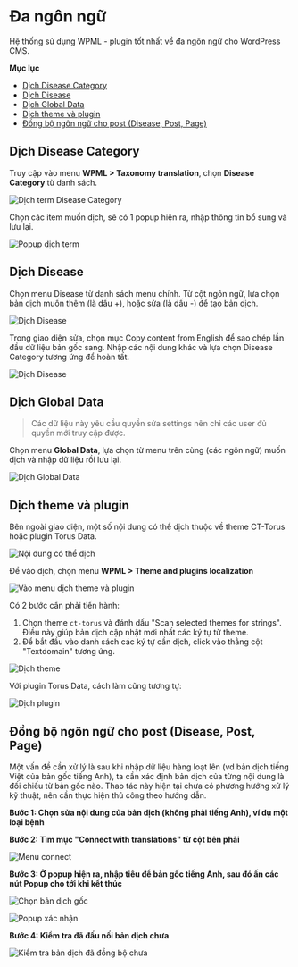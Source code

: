 # Đa ngôn ngữ

Hệ thống sử dụng WPML - plugin tốt nhất về đa ngôn ngữ cho WordPress CMS.

**Mục lục**

- [Dịch Disease Category](#dịch-disease-category)
- [Dịch Disease](#dịch-disease)
- [Dịch Global Data](#dịch-global-data)
- [Dịch theme và plugin](#dịch-theme-và-plugin)
- [Đồng bộ ngôn ngữ cho post (Disease, Post, Page)](#dong-bo-post)

## Dịch Disease Category

Truy cập vào menu **WPML > Taxonomy translation**, chọn **Disease Category** từ danh sách.

![Dịch term Disease Category](wpml-term-translate-1.png)

Chọn các item muốn dịch, sẽ có 1 popup hiện ra, nhập thông tin bổ sung và lưu lại.

![Popup dịch term](wpml-disease-translate-1.png)

## Dịch Disease

Chọn menu Disease từ danh sách menu chính. Từ cột ngôn ngữ, lựa chọn bản dịch muốn thêm (là dấu +), hoặc sửa (là dấu -) để tạo bản dịch.

![Dịch Disease](wpml-disease-translate-1.png)

Trong giao diện sửa, chọn mục Copy content from English để sao chép lần đầu dữ liệu bản gốc sang. Nhập các nội dung khác và lựa chọn Disease Category tương ứng để hoàn tất.

![Dịch Disease](wpml-disease-translate-2.png)

## Dịch Global Data

> Các dữ liệu này yêu cầu quyền sửa settings nên chỉ các user đủ quyền mới truy cập được.

Chọn menu **Global Data**, lựa chọn từ menu trên cùng (các ngôn ngữ) muốn dịch và nhập dữ liệu rồi lưu lại.

![Dịch Global Data](wpml-translate-acf-options.png)

## Dịch theme và plugin

Bên ngoài giao diện, một số nội dung có thể dịch thuộc về theme CT-Torus hoặc plugin Torus Data.

![Nội dung có thể dịch](wpml-translate-theme-1.jpg)

Để vào dịch, chọn menu **WPML > Theme and plugins localization**

![Vào menu dịch theme và plugin](wpml-translate-theme-2.png)

Có 2 bước cần phải tiến hành:

1. Chọn theme `ct-torus` và đánh dấu "Scan selected themes for strings". Điều này giúp bản dịch cập nhật mới nhất các ký tự từ theme.
2. Để bắt đầu vào danh sách các ký tự cần dịch, click vào thằng cột "Textdomain" tương ứng.

![Dịch theme](wpml-translate-theme-3.png)

Với plugin Torus Data, cách làm cũng tương tự:

![Dịch plugin](wpml-translate-plugin-1.png)

## Đồng bộ ngôn ngữ cho post (Disease, Post, Page)

Một vấn đề cần xử lý là sau khi nhập dữ liệu hàng loạt lên (vd bản dịch tiếng Việt của bản gốc tiếng Anh), ta cần xác định bản dịch của từng nội dung là đối chiếu từ bản gốc nào. Thao tác này hiện tại chưa có phương hướng xử lý kỹ thuật, nên cần thực hiện thủ công theo hướng dẫn.

**Bước 1: Chọn sửa nội dung của bản dịch (không phải tiếng Anh), ví dụ một loại bệnh**

**Bước 2: Tìm mục "Connect with translations" từ cột bên phải**

![Menu connect](wpml-post-connect-translation-1.png)

**Bước 3: Ở popup hiện ra, nhập tiêu đề bản gốc tiếng Anh, sau đó ấn các nút Popup cho tới khi kết thúc**

![Chọn bản dịch gốc](wpml-post-connect-translation-2.png)

![Popup xác nhận](wpml-post-connect-translation-3.png)

**Bước 4: Kiểm tra đã đấu nối bản dịch chưa**

![Kiểm tra bản dịch đã đồng bộ chưa](wpml-post-connect-translation-4.png)
